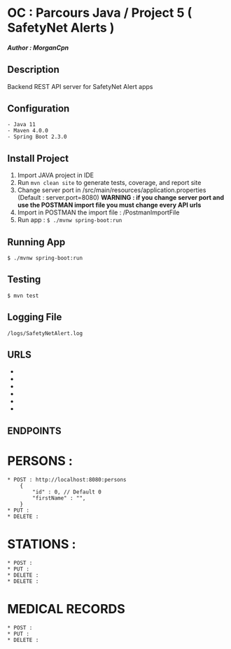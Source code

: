 # OC : Parcours Java / Project 5 ( SafetyNet Alerts )
##### Author : **_MorganCpn_**

## Description
Backend REST API server for SafetyNet Alert apps

## Configuration

	- Java 11
	- Maven 4.0.0
	- Spring Boot 2.3.0
	
## Install Project

1. Import JAVA project in IDE
2. Run `mvn clean site` to generate tests, coverage, and report site
3. Change server port in /src/main/resources/application.properties (Default : server.port=8080)
**WARNING : if you change server port and use the POSTMAN import file you must change every API urls**
4. Import in POSTMAN the import file : /PostmanImportFile
5. Run app : `$ ./mvnw spring-boot:run`

## Running App

`$ ./mvnw spring-boot:run`

## Testing

`$ mvn test`

## Logging File

`/logs/SafetyNetAlert.log`

## URLS

* 
*
* 
*
* 
*

## ENDPOINTS

# PERSONS :
	* POST : http://localhost:8080:persons
		{
			"id" : 0, // Default 0
			"firstName" : "",
		}
	* PUT : 
	* DELETE : 

# STATIONS :
	* POST : 
	* PUT : 
	* DELETE : 
	* DELETE : 

# MEDICAL RECORDS

	* POST : 
	* PUT : 
	* DELETE :

